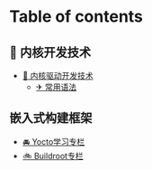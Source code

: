 # Table of contents

## 🧠 内核开发技术 <a href="#kernelspace" id="kernelspace"></a>

* [🥳 内核驱动开发技术](README.md)
  * [✈ 常用语法](kernelspace/nei-he-qu-dong-kai-fa-ji-shu/chang-yong-yu-fa.md)

## 嵌入式构建框架 <a href="#embedded-build-project" id="embedded-build-project"></a>

* [🚘 Yocto学习专栏](embedded-build-project/yocto-xue-xi-zhuan-lan.md)
* [🚲 Buildroot专栏](embedded-build-project/buildroot-zhuan-lan.md)
